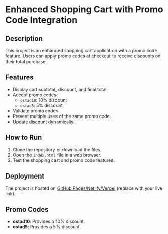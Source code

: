 # Enhanced Shopping Cart with Promo Code Integration

## Description
This project is an enhanced shopping cart application with a promo code feature. Users can apply promo codes at checkout to receive discounts on their total purchase.

## Features
- Display cart subtotal, discount, and final total.
- Accept promo codes:
  - `ostad10`: 10% discount
  - `ostad5`: 5% discount
- Validate promo codes.
- Prevent multiple uses of the same promo code.
- Update discount dynamically.

## How to Run
1. Clone the repository or download the files.
2. Open the `index.html` file in a web browser.
3. Test the shopping cart and promo code features.

## Deployment
The project is hosted on [GitHub Pages/Netlify/Vercel](#) (replace with your live link).

## Promo Codes
- **ostad10**: Provides a 10% discount.
- **ostad5**: Provides a 5% discount.
